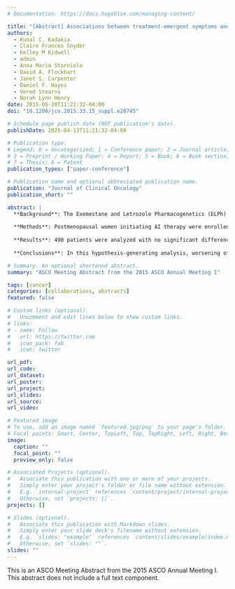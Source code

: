 ```yaml
---
# Documentation: https://docs.hugoblox.com/managing-content/

title: "[Abstract] Associations between treatment-emergent symptoms and early discontinuation of aromatase inhibitor (AI) therapy"
authors: 
  - Kunal C. Kadakia
  - Claire Frances Snyder
  - Kelley M Kidwell
  - admin
  - Anna Maria Storniolo
  - David A. Flockhart
  - Janet S. Carpenter
  - Daniel F. Hayes
  - Vered Stearns
  - Norah Lynn Henry
date: 2015-05-20T11:21:32-04:00
doi: "10.1200/jco.2015.33.15_suppl.e20745"

# Schedule page publish date (NOT publication's date).
publishDate: 2025-04-13T11:21:32-04:00

# Publication type.
# Legend: 0 = Uncategorized; 1 = Conference paper; 2 = Journal article;
# 3 = Preprint / Working Paper; 4 = Report; 5 = Book; 6 = Book section;
# 7 = Thesis; 8 = Patent
publication_types: ["paper-conference"]

# Publication name and optional abbreviated publication name.
publication: "Journal of Clinical Oncology"
publication_short: ""

abstract: |
  **Background**: The Exemestane and Letrozole Pharmacogenetics (ELPh) trial addressed associations between pharmacogenetics and effects of AI therapy. Here we describe changes in health-related quality-of-life (HRQOL) measures during AI therapy. We hypothesized that negative effects of AI therapy on HRQOL predict for early discontinuation.
  
  **Methods**: Postmenopausal women initiating AI therapy were enrolled on the ELPh trial and randomized to exemestane or letrozole for 24 months (mo). Patients completed questionnaires at baseline (BL) and serially over 24 mo, including the EuroQOL Visual analogue scale (VAS) (range 0-100), Centers for Epidemiologic Studies Depression Scale (CESD) (range 0-60), Anxiety subscale of Hospital Anxiety and Depression Scale (HADSA) (range 0-21), and a symptom assessment analyzed as 6 symptom clusters (SC): body image, vasomotor, vulvovaginal, musculoskeletal (MSK), cognitive, mood (range 0-4). A joint mixed effects and survival model was used to estimate the effect of the change in HRQOL scores over 24 mo on AI discontinuation. All HRQOL measures were treated as continuous variables. 
  
  **Results**: 490 patients were analyzed with no significant differences between BL HRQOL measures by drug. 155 (32%) patients discontinued AI therapy within 24 mo. Each 1-point decrease in EuroQOL VAS was significantly associated with an increased risk of early discontinuation (hazard ratio (HR), 2.77; 95% confidence interval (CI) 2.72-2.81, p = 0.015). Changes in CESD and HADSA were also associated with early discontinuation (HR 1.04; 95% CI 1.01-1.06, p = 0.001 and HR 1.08; 95% CI 1.02-1.14, p = 0.006, respectively). Each 1-point increase in the MSK (HR 4.39; 95% CI 2.40-8.02, p < 0.0001), cognitive (HR 3.45; 95% CI 2.07-5.74, p < 0.0001), mood (HR 2.50; 95% CI 1.42-4.41, p = 0.002), and body image (HR 2.12; 95% CI 1.10-4.08, p = 0.025) SC were associated with early discontinuation. 
  
  **Conclusions**: In this hypothesis-generating analysis, worsening of multiple treatment-related symptoms during AI therapy predicted early discontinuation of AI. If confirmed in independent trials, serial changes in HRQOL could be utilized to target interventions in patients at high-risk for early discontinuation. [Clinical trial information: NCT00228956.](http://clinicaltrials.gov/show/NCT00228956)

# Summary. An optional shortened abstract.
summary: "ASCO Meeting Abstract from the 2015 ASCO Annual Meeting I"

tags: [cancer]
categories: [collaborations, abstracts]
featured: false

# Custom links (optional).
#   Uncomment and edit lines below to show custom links.
# links:
# - name: Follow
#   url: https://twitter.com
#   icon_pack: fab
#   icon: twitter

url_pdf:
url_code:
url_dataset:
url_poster:
url_project:
url_slides:
url_source:
url_video:

# Featured image
# To use, add an image named `featured.jpg/png` to your page's folder. 
# Focal points: Smart, Center, TopLeft, Top, TopRight, Left, Right, BottomLeft, Bottom, BottomRight.
image:
  caption: ""
  focal_point: ""
  preview_only: false

# Associated Projects (optional).
#   Associate this publication with one or more of your projects.
#   Simply enter your project's folder or file name without extension.
#   E.g. `internal-project` references `content/project/internal-project/index.md`.
#   Otherwise, set `projects: []`.
projects: []

# Slides (optional).
#   Associate this publication with Markdown slides.
#   Simply enter your slide deck's filename without extension.
#   E.g. `slides: "example"` references `content/slides/example/index.md`.
#   Otherwise, set `slides: ""`.
slides: ""
---
```


This is an ASCO Meeting Abstract from the 2015 ASCO Annual Meeting I. This abstract does not include a full text component.
